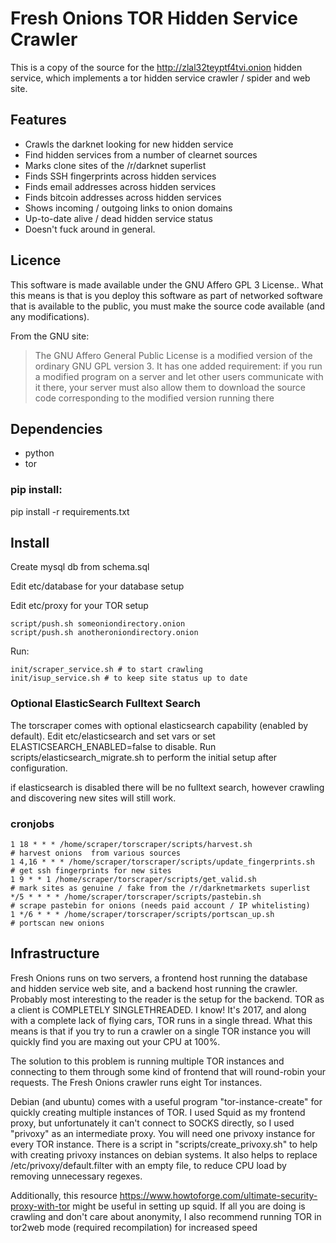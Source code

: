 # Fresh Onions TOR Hidden Service Crawler

This is a copy of the source for the http://zlal32teyptf4tvi.onion hidden service, which implements a tor hidden service crawler / spider and web site.

## Features

* Crawls the darknet looking for new hidden service
* Find hidden services from a number of clearnet sources
* Marks clone sites of the /r/darknet superlist
* Finds SSH fingerprints across hidden services
* Finds email addresses across hidden  services
* Finds bitcoin addresses across hidden services
* Shows incoming / outgoing links to onion domains
* Up-to-date alive / dead hidden service status
* Doesn't fuck around in general.

## Licence

This software is made available under the GNU Affero GPL 3 License.. What this means is that is you deploy this software as part of networked software that is available to the public, you must make the source code available (and any modifications).

From the GNU site:

> The GNU Affero General Public License is a modified version of the ordinary GNU GPL version 3. It has one added requirement: if you run a modified program on a server and let other users communicate with it there, your server must also allow them to download the source code corresponding to the modified version running there

## Dependencies

* python
* tor 

### pip install:

pip install -r requirements.txt

## Install

Create mysql db from schema.sql

Edit etc/database for your database setup

Edit etc/proxy for your TOR setup

    script/push.sh someoniondirectory.onion 
    script/push.sh anotheroniondirectory.onion

Run:

    init/scraper_service.sh # to start crawling
    init/isup_service.sh # to keep site status up to date

### Optional ElasticSearch Fulltext Search

The torscraper comes with optional elasticsearch capability (enabled by default). Edit etc/elasticsearch and set vars or set ELASTICSEARCH_ENABLED=false to disable. Run scripts/elasticsearch_migrate.sh to perform the initial setup after configuration. 

if elasticsearch is disabled there will be no fulltext search, however crawling and discovering new sites will still work.

### cronjobs

    1 18 * * * /home/scraper/torscraper/scripts/harvest.sh                  # harvest onions  from various sources
    1 4,16 * * * /home/scraper/torscraper/scripts/update_fingerprints.sh    # get ssh fingerprints for new sites
    1 9 * * 1 /home/scraper/torscraper/scripts/get_valid.sh                 # mark sites as genuine / fake from the /r/darknetmarkets superlist
    */5 * * * * /home/scraper/torscraper/scripts/pastebin.sh                # scrape pastebin for onions (needs paid account / IP whitelisting)
    1 */6 * * * /home/scraper/torscraper/scripts/portscan_up.sh             # portscan new onions



## Infrastructure

Fresh Onions runs on two servers, a frontend host running the database and hidden service web site, and a backend host running the crawler. Probably most interesting to the reader is the setup for the backend. TOR as a client is COMPLETELY SINGLETHREADED. I know! It's 2017, and along with a complete lack of flying cars, TOR runs in a single thread. What this means is that if you try to run a crawler on a single TOR instance you will quickly find you are maxing out your CPU at 100%.

The solution to this problem is running multiple TOR instances and connecting to them through some kind of frontend that will round-robin your requests. The Fresh Onions crawler runs eight Tor instances.

Debian (and ubuntu) comes with a useful program "tor-instance-create" for quickly creating multiple instances of TOR. I used Squid as my frontend proxy, but unfortunately it can't connect to SOCKS directly, so I used "privoxy" as an intermediate proxy. You will need one privoxy instance for every TOR instance. There is a script in "scripts/create_privoxy.sh" to help with creating privoxy instances on debian systems. It also helps to replace /etc/privoxy/default.filter with an empty file, to reduce CPU load by removing unnecessary regexes.

Additionally, this resource https://www.howtoforge.com/ultimate-security-proxy-with-tor might be useful in setting up squid. If all you are doing is crawling and don't care about anonymity, I also recommend running TOR in tor2web mode (required recompilation) for increased speed
